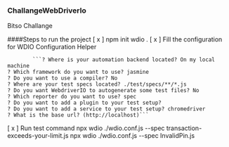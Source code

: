 ### ChallangeWebDriverIo
Bitso Challange  

####Steps to run the project
[ x ] npm init wdio .
[ x ] Fill the configuration for WDIO Configuration Helper

            ```? Where is your automation backend located? On my local machine
	? Which framework do you want to use? jasmine    
	? Do you want to use a compiler? No
	? Where are your test specs located? ./test/specs/**/*.js        
	? Do you want WebdriverIO to autogenerate some test files? No
	? Which reporter do you want to use? spec
	? Do you want to add a plugin to your test setup?
	? Do you want to add a service to your test setup? chromedriver
	? What is the base url? (http://localhost)```

[ x ] Run test command
npx wdio ./wdio.conf.js --spec transaction-exceeds-your-limit.js
npx wdio ./wdio.conf.js --spec InvalidPin.js

